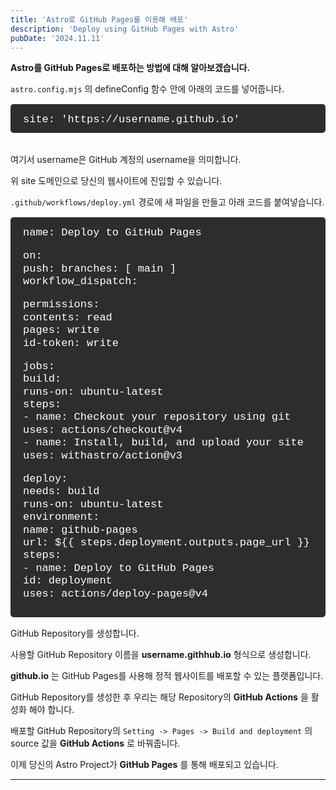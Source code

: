 ```yaml
---
title: 'Astro로 GitHub Pages를 이용해 배포'
description: 'Deploy using GitHub Pages with Astro'
pubDate: '2024.11.11'
---
```


**Astro를 GitHub Pages로 배포하는 방법에 대해 알아보겠습니다.**

`astro.config.mjs` 의 defineConfig 함수 안에 아래의 코드를 넣어줍니다.

<div class="terminal">
site: 'https://username.github.io'
</div>

<br>
여기서 username은 GitHub 계정의 username을 의미합니다.

위 site 도메인으로 당신의 웹사이트에 진입할 수 있습니다.

`.github/workflows/deploy.yml` 경로에 새 파일을 만들고 아래 코드를 붙여넣습니다.

<div class="terminal">
name: Deploy to GitHub Pages

on:  
push:
branches: [ main ]  
workflow_dispatch:

permissions:  
contents: read  
pages: write  
id-token: write

jobs:  
build:  
runs-on: ubuntu-latest  
steps:  
\- name: Checkout your repository using git  
uses: actions/checkout@v4  
\- name: Install, build, and upload your site  
uses: withastro/action@v3

deploy:  
needs: build  
runs-on: ubuntu-latest  
environment:  
 name: github-pages  
 url: ${{ steps.deployment.outputs.page_url }}  
steps:  
 \- name: Deploy to GitHub Pages  
 id: deployment  
 uses: actions/deploy-pages@v4

</div>

GitHub Repository를 생성합니다.

사용할 GitHub Repository 이름을 **username.githhub.io** 형식으로 생성합니다.

**github.io** 는 GitHub Pages를 사용해 정적 웹사이트를 배포할 수 있는 플랫폼입니다.

GitHub Repository를 생성한 후 우리는 해당 Repository의 **GitHub Actions** 을 활성화 해야 합니다.

배포할 GitHub Repository의 `Setting -> Pages -> Build and deployment` 의 source 값을 **GitHub Actions** 로 바꿔줍니다.

이제 당신의 Astro Project가 **GitHub Pages** 를 통해 배포되고 있습니다.

---

<style>
h1 {
    font-size: 2em;
    margin-bottom: 20px;
}


.terminal {
    background-color: #2d2d2d; 
    color: #ffffff; 
    padding: 15px 10px 10px 20px;
    border-radius: 5px;
    font-family: 'Courier New', monospace;
    font-size: 17px;
    line-height: 1.2;
    overflow-x: auto;
    margin: 15px 0;
}
</style>

<script src="https://utteranc.es/client.js"
        repo="tjsgh1217/tjsgh1217.github.io"
        issue-term="pathname"
        theme="github-light"
        crossorigin="anonymous"
        async>
</script>
